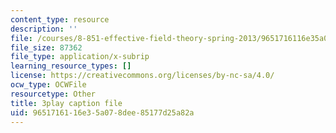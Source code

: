 ```yaml
---
content_type: resource
description: ''
file: /courses/8-851-effective-field-theory-spring-2013/9651716116e35a078dee85177d25a82a_ogrcXqbvbL4.vtt
file_size: 87362
file_type: application/x-subrip
learning_resource_types: []
license: https://creativecommons.org/licenses/by-nc-sa/4.0/
ocw_type: OCWFile
resourcetype: Other
title: 3play caption file
uid: 96517161-16e3-5a07-8dee-85177d25a82a
---
```

